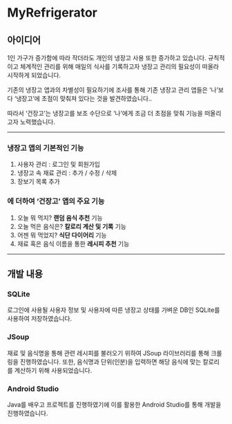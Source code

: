 # MyRefrigerator



## 아이디어


 1인 가구가 증가함에 따라 작더라도 개인의 냉장고 사용 또한 증가하고 있습니다. 규칙적이고 체계적인 관리를 위해 매일의 식사를 기록하고자 냉장고 관리의 필요성이 떠올라 시작하게 되었습니다.

 기존의 냉장고 앱과의 차별성이 필요하기에 조사를 통해 기존 냉장고 관리 앱들은 ‘나’보다 ‘냉장고’에 초점이 맞춰져 있다는 것을 발견하였습니다..

 따라서 ‘건장고’는 냉장고를 보조 수단으로 ‘나’에게 조금 더 초점을 맞춰 기능을 떠올리고자 노력했습니다.



<hr / >



### 냉장고 앱의 기본적인 기능


1. 사용자 관리 : 로그인 및 회원가입
2. 냉장고 속 재료 관리 : 추가 / 수정 / 삭제
3. 장보기 목록 추가


### 에 더하여 ‘건장고’ 앱의 주요 기능


1. 오늘 뭐 먹지? **랜덤 음식 추천** 기능
2. 오늘 먹은 음식은? **칼로리 계산 및 기록** 기능
3. 어젠 뭐 먹었지? **식단 다이어리** 기능
4. 재료 혹은 음식 이름을 통한 **레시피 추천** 기능



<hr / >



## 개발 내용

### SQLite

로그인에 사용될 사용자 정보 및 사용자에 따른 냉장고 상태를 가벼운 DB인 SQLite를 사용하여 저장하였습니다.

### JSoup

재료 및 음식명을 통해 관련 레시피를 불러오기 위하여 JSoup 라이브러리를 통해 크롤링을 진행하였습니다. 또한, 음식명과 단위(인분)을 입력하면 해당 음식에 맞는 칼로리를 계산하기 위해 사용되었습니다.

### Android Studio

Java를 배우고 프로젝트를 진행하였기에 이를 활용한 Android Studio를 통해 개발을 진행하였습니다.
